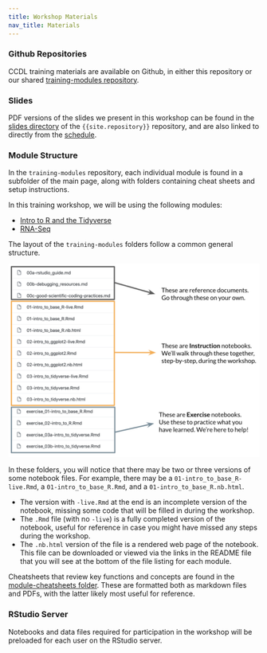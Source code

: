 ```yaml
---
title: Workshop Materials
nav_title: Materials
---
```


### Github Repositories

CCDL training materials are available on Github, in either this repository or our shared [training-modules repository](https://github.com/AlexsLemonade/training-modules).

### Slides

PDF versions of the slides we present in this workshop can be found in the [slides directory]({{site.repository_url}}/tree/master/slides) of the `{{site.repository}}` repository, and are also linked to directly from the [schedule](SCHEDULE.md).

### Module Structure

In the `training-modules` repository, each individual module is found in a subfolder of the main page, along with folders containing cheat sheets and setup instructions.

In this training workshop, we will be using the following modules:

<!--List the specific modules you will be using and use permalinks to a specific release-->

- [Intro to R and the Tidyverse](https://github.com/AlexsLemonade/training-modules/tree/{{site.release_tag}}/intro-to-R-tidyverse)
- [RNA-Seq](https://github.com/AlexsLemonade/training-modules/tree/{{site.release_tag}}/RNA-seq)


The layout of the `training-modules` folders follow a common general structure.

<img src="https://github.com/AlexsLemonade/training-modules/raw/{{site.release_tag}}/module_structure_detail.png" alt="Module Structure" width="600">

In these folders, you will notice that there may be two or three versions of some notebook files.
For example, there may be a `01-intro_to_base_R-live.Rmd`, a `01-intro_to_base_R.Rmd`, and a `01-intro_to_base_R.nb.html`.

- The version with `-live.Rmd` at the end is an incomplete version of the notebook, missing some code that will be filled in during the workshop.
- The `.Rmd` file (with no `-live`) is a fully completed version of the notebook, useful for reference in case you might have missed any steps during the workshop.
- The `.nb.html` version of the file is a rendered web page of the notebook.
This file can be downloaded or viewed via the links in the README file that you will see at the bottom of the file listing for each module.

Cheatsheets that review key functions and concepts are found in the [module-cheatsheets folder](https://github.com/AlexsLemonade/training-modules/tree/{{site.release_tag}}/module-cheatsheets).
These are formatted both as markdown files and PDFs, with the latter likely most useful for reference.

### RStudio Server

Notebooks and data files required for participation in the workshop will be preloaded for each user on the RStudio server.

